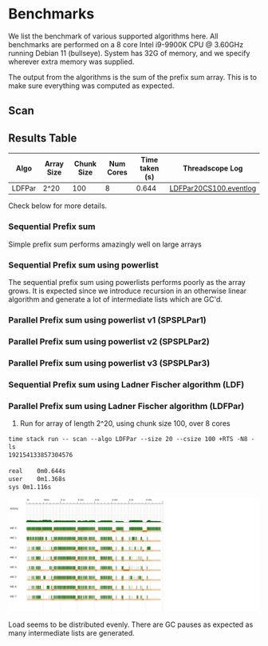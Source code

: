 # Benchmarks
We list the benchmark of various supported algorithms here.
All benchmarks are performed on a 8 core Intel i9-9900K CPU @ 3.60GHz running Debian 11 (bullseye).
System has 32G of memory, and we specify wherever extra memory was supplied.

The output from the algorithms is the sum of the prefix sum array. This is to make sure everything was computed as expected.

## Scan

## Results Table
|Algo|Array Size|Chunk Size|Num Cores|Time taken (s)|Threadscope Log|
|----|----------|----------|---------|--------------|---------------|
|LDFPar|2^20|100|8|0.644|[LDFPar20CS100.eventlog](https://github.com/saucam/powerlist-threadscope/blob/main/LDFPar/LDFPar20CS100.eventlog)|

Check below for more details.

### Sequential Prefix sum
Simple prefix sum performs amazingly well on large arrays

### Sequential Prefix sum using powerlist
The sequential prefix sum using powerlists performs poorly as the array grows. It is expected since we introduce
recursion in an otherwise linear algorithm and generate a lot of intermediate lists which are GC'd.

### Parallel Prefix sum using powerlist v1 (SPSPLPar1) 

### Parallel Prefix sum using powerlist v2 (SPSPLPar2)

### Parallel Prefix sum using powerlist v3 (SPSPLPar3)

### Sequential Prefix sum using Ladner Fischer algorithm (LDF)

### Parallel Prefix sum using Ladner Fischer algorithm (LDFPar)

1. Run for array of length 2^20, using chunk size 100, over 8 cores


```
time stack run -- scan --algo LDFPar --size 20 --csize 100 +RTS -N8 -ls
192154133857304576

real	0m0.644s
user	0m1.368s
sys	0m1.116s
```

![](LDFPar20CS100.png)

Load seems to be distributed evenly. There are GC pauses as expected as many intermediate lists are generated.